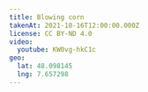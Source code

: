 ```yaml
---
title: Blowing corn
takenAt: 2021-10-16T12:00:00.000Z
license: CC BY-ND 4.0
video:
  youtube: KW0vg-hkC1c
geo:
  lat: 48.098145
  lng: 7.657298
---
```

